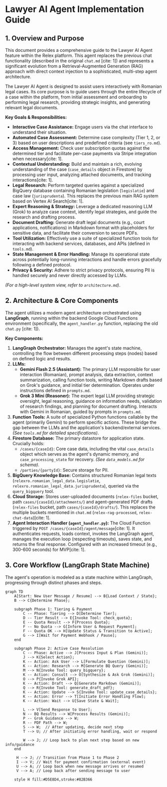 # Lawyer AI Agent Implementation Guide

## 1. Overview and Purpose

This document provides a comprehensive guide to the Lawyer AI Agent feature within the Relex platform. This agent replaces the previous chat functionality (described in the original `chat.md` [cite: 1]) and represents a significant evolution from a Retrieval-Augmented Generation (RAG) approach with direct context injection to a sophisticated, multi-step agent architecture.

The Lawyer AI Agent is designed to assist users interactively with Romanian legal cases. Its core purpose is to guide users through the entire lifecycle of a case within the platform, from initial assessment and onboarding to performing legal research, providing strategic insights, and generating relevant legal documents.

**Key Goals & Responsibilities:**

* **Interactive Case Assistance:** Engage users via the chat interface to understand their situation.
* **Automated Case Assessment:** Determine case complexity (Tier 1, 2, or 3) based on user descriptions and predefined criteria (see `tiers_ro.md`).
* **Access Management:** Check user subscription quotas against the determined tier and facilitate per-case payments via Stripe integration when necessary[cite: 1].
* **Contextual Understanding:** Build and maintain a rich, evolving understanding of the case (`case_details` object in Firestore) by processing user input, analyzing attached documents, and tracking interactions[cite: 1].
* **Legal Research:** Perform targeted queries against a specialized BigQuery database containing Romanian legislation (`legislatie`) and case law (`jurisprudenta`). This replaces the previous main RAG system based on Vertex AI Search[cite: 1].
* **Expert Reasoning & Strategy:** Leverage a dedicated reasoning LLM (Grok) to analyze case context, identify legal strategies, and guide the research and drafting process.
* **Document Drafting:** Generate draft legal documents (e.g., court applications, notifications) in Markdown format with placeholders for sensitive data, and facilitate their conversion to secure PDFs.
* **Tool Utilization:** Effectively use a suite of specialized function tools for interacting with backend services, databases, and APIs (defined in `tools.md`).
* **State Management & Error Handling:** Manage its operational state across potentially long-running interactions and handle errors gracefully following a defined protocol.
* **Privacy & Security:** Adhere to strict privacy protocols, ensuring PII is handled securely and never directly accessed by LLMs.

*(For a high-level system view, refer to `architecture.md`)*.

## 2. Architecture & Core Components

The agent utilizes a modern agent architecture orchestrated using **LangGraph**, running within the backend Google Cloud Functions environment (specifically, the `agent_handler.py` function, replacing the old `chat.py` [cite: 1]).

**Key Components:**

1.  **LangGraph Orchestrator:** Manages the agent's state machine, controlling the flow between different processing steps (nodes) based on defined logic and results.
2.  **LLMs:**
    * **Gemini Flash 2.5 (Assistant):** The primary LLM responsible for user interaction (Romanian), prompt analysis, data extraction, context summarization, calling function tools, writing Markdown drafts based on Grok's guidance, and initial tier determination. Operates under instructions defined in `prompts.md`.
    * **Grok 3 Mini (Reasoner):** The expert legal LLM providing strategic oversight, legal reasoning, guidance on information needs, validation of research findings, and planning for document drafting. Interacts with Gemini in Romanian, guided by prompts in `prompts.md`.
3.  **Function Tools:** A suite of specialized Python functions callable by the agent (primarily Gemini) to perform specific actions. These bridge the gap between the LLMs and the application's backend/external services. *(See `tools.md` for detailed specifications)*.
4.  **Firestore Database:** The primary datastore for application state. Crucially holds:
    * `/cases/{caseId}`: Core case data, including the vital `case_details` object which serves as the agent's dynamic memory, and `case_processing_state` for recovery. *(See `data_models.md` for schema)*.
    * `/parties/{partyId}`: Secure storage for PII.
5.  **BigQuery Knowledge Base:** Contains structured Romanian legal texts (`relexro.romanian_legal_data.legislatie`, `relexro.romanian_legal_data.jurisprudenta`), queried via the `query_bigquery` tool.
6.  **Cloud Storage:** Stores user-uploaded documents (`relex-files` bucket, path `cases/{caseId}/attachments/`) and agent-generated PDF drafts (`relex-files` bucket, path `cases/{caseId}/drafts/`). This replaces the multiple buckets mentioned in `chat.md` (`relex-rag-processed`, `relex-chat-data`)[cite: 1].
7.  **Agent Interaction Handler (`agent_handler.py`):** The Cloud Function triggered by `POST /cases/{caseId}/agent/message`[cite: 1]. It authenticates requests, loads context, invokes the LangGraph agent, manages the execution loop (respecting timeouts), saves state, and returns the final response. Configured with an increased timeout (e.g., 300-600 seconds) for MVP[cite: 1].

## 3. Core Workflow (LangGraph State Machine)

The agent's operation is modeled as a state machine within LangGraph, progressing through distinct phases and steps.

```mermaid
graph TD
    A[Start: New User Message / Resume] --> B{Load Context / State};
    B --> C{Determine Phase};

    subgraph Phase 1: Tiering & Payment
        C -- Phase: Tiering --> D[Determine Tier];
        D -- Tier Result --> E{Invoke Tool: check_quota};
        E -- Quota Result --> F{Process Quota};
        F -- No Quota --> G[Inform User & Request Payment];
        F -- Quota OK --> H[Update Status & Transition to Active];
        G --> I[Wait for Payment Webhook / Pause];
    end

    subgraph Phase 2: Active Case Resolution
        C -- Phase: Active --> J[Process Input & Plan (Gemini)];
        J --> K{Select Action};
        K -- Action: Ask User --> L[Formulate Question (Gemini)];
        K -- Action: Research --> M[Generate BQ Query (Gemini)];
        M --> N{Invoke Tool: query_bigquery};
        K -- Action: Consult --> O[Synthesize & Ask Grok (Gemini)];
        O --> P{Invoke Grok API};
        K -- Action: Draft --> Q[Generate Markdown (Gemini)];
        Q --> R{Invoke Tool: generate_draft_pdf};
        K -- Action: Update --> S{Invoke Tool: update_case_details};
        K -- Action: Error --> T[Initiate Error Handling Flow];
        K -- Action: Wait --> U[Save State & Wait];

        L --> V[Send Response to User];
        N -- BQ Results --> W[Process Results (Gemini)];
        P -- Grok Guidance --> W;
        R -- PDF Path --> W;
        S --> W;  // After updating, decide next step
        T --> U; // After initiating error handling, wait or respond

        W --> J; // Loop back to plan next step based on new info/guidance
    end

     H --> J; // Transition from Phase 1 to Phase 2
     I --> V; // Wait for payment confirmation (external event)
     U --> A; // Loop back when new message arrives or resumed
     V --> A; // Loop back after sending message to user

    style H fill:#D5E8D4,stroke:#82B366
